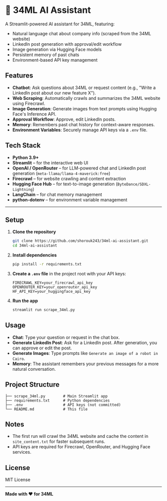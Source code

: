 # 🤖 34ML AI Assistant

A Streamlit-powered AI assistant for 34ML, featuring:
- Natural language chat about company info (scraped from the 34ML website)
- LinkedIn post generation with approval/edit workflow
- Image generation via Hugging Face models
- Persistent memory of past chats
- Environment-based API key management

## Features

- **Chatbot**: Ask questions about 34ML or request content (e.g., "Write a LinkedIn post about our new feature X").
- **Web Scraping**: Automatically crawls and summarizes the 34ML website using Firecrawl.
- **Image Generation**: Generate images from text prompts using Hugging Face's Inference API.
- **Approval Workflow**: Approve, edit LinkedIn posts.
- **Memory**: Remembers past chat history for context-aware responses.
- **Environment Variables**: Securely manage API keys via a `.env` file.


## Tech Stack

- **Python 3.9+**
- **Streamlit** – for the interactive web UI
- **OpenAI / OpenRouter** – for LLM-powered chat and LinkedIn post generation (`meta-llama/llama-4-maverick:free`)
- **Firecrawl** – for website crawling and content extraction
- **Hugging Face Hub** – for text-to-image generation (`ByteDance/SDXL-Lightning`)
- **LangChain** – for chat memory management
- **python-dotenv** – for environment variable management

---

## Setup

1. **Clone the repository**

    ```sh
    git clone https://github.com/shorouk243/34ml-ai-assistant.git
    cd 34ml-ai-assistant
    ```

2. **Install dependencies**

    ```sh
    pip install -r requirements.txt
    ```

3. **Create a `.env` file** in the project root with your API keys:

    ```
    FIRECRAWL_KEY=your_firecrawl_api_key
    OPENROUTER_KEY=your_openrouter_api_key
    HF_API_KEY=your_huggingface_api_key
    ```

4. **Run the app**

    ```sh
    streamlit run scrape_34ml.py
    ```

## Usage

- **Chat**: Type your question or request in the chat box.
- **Generate LinkedIn Post**: Ask for a LinkedIn post. After generation, you can approve or edit the post.
- **Generate Images**: Type prompts like `Generate an image of a robot in Cairo`.
- **Memory**: The assistant remembers your previous messages for a more natural conversation.

## Project Structure

```
├── scrape_34ml.py        # Main Streamlit app
├── requirements.txt      # Python dependencies
├── .env                  # API keys (not committed)
└── README.md             # This file
```

## Notes

- The first run will crawl the 34ML website and cache the content in `site_content.txt` for faster subsequent runs.
- API keys are required for Firecrawl, OpenRouter, and Hugging Face services.

## License

MIT License

---

**Made with ❤️ for 34ML**